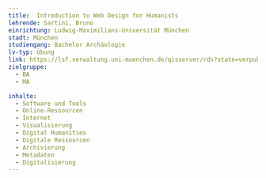 ```yaml
---
title: 	Introduction to Web Design for Humanists
lehrende: Sartini, Bruno
einrichtung: Ludwig-Maximilians-Universität München
stadt: München
studiengang: Bachelor Archäologie
lv-typ: Übung
link: https://lsf.verwaltung.uni-muenchen.de/qisserver/rds?state=verpublish&status=init&vmfile=no&publishid=1028147&moduleCall=webInfo&publishConfFile=webInfo&publishSubDir=veranstaltung
zielgruppe:
  - BA
  - MA

inhalte:
  - Software und Tools
  - Online-Ressourcen
  - Internet
  - Visualisierung
  - Digital Humanities
  - Digitale Ressourcen
  - Archivierung
  - Metadaten
  - Digitalisierung
---
```

 
